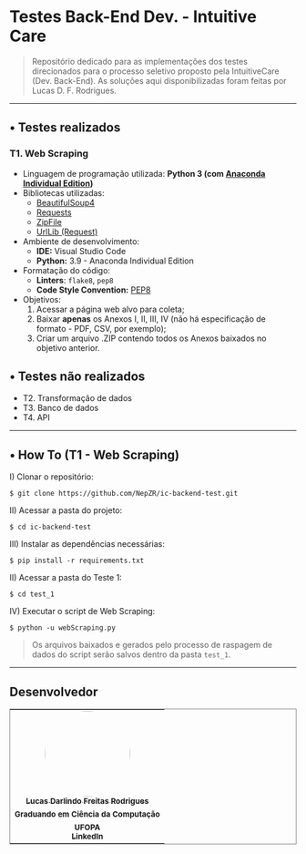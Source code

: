 # Testes Back-End Dev. - Intuitive Care
> Repositório dedicado para as implementações dos testes direcionados para o processo seletivo proposto pela IntuitiveCare (Dev. Back-End). As soluções aqui disponibilizadas foram feitas por Lucas D. F. Rodrigues.
---
## • Testes realizados
### T1. Web Scraping
- Linguagem de programação utilizada: **Python 3 (com <a href="https://www.anaconda.com/products/distribution">Anaconda Individual Edition</a>)** 
- Bibliotecas utilizadas:
  - <a href="https://www.crummy.com/software/BeautifulSoup/">BeautifulSoup4</a>
  - <a href="https://requests.readthedocs.io/en/latest/">Requests</a>
  - <a href="https://docs.python.org/3/library/zipfile.html">ZipFile</a>
  - <a href="https://docs.python.org/3/library/urllib.request.html">UrlLib (Request)</a>
- Ambiente de desenvolvimento:
  - **IDE:** Visual Studio Code
  - **Python:** 3.9 - Anaconda Individual Edition
- Formatação do código:
  - **Linters**: ```flake8```, ```pep8```
  - **Code Style Convention:** <a href="https://peps.python.org/pep-0008/">PEP8</a>
- Objetivos:
  1. Acessar a página web alvo para coleta;
  2. Baixar **apenas** os Anexos I, II, III, IV (não há especificação de formato - PDF, CSV, por exemplo);
  3. Criar um arquivo .ZIP contendo todos os Anexos baixados no objetivo anterior.
## • Testes não realizados
  - T2. Transformação de dados
  - T3. Banco de dados
  - T4. API

---

## • How To (T1 - Web Scraping)


I) Clonar o repositório:
   ```
   $ git clone https://github.com/NepZR/ic-backend-test.git 
   ```

II) Acessar a pasta do projeto:
   ```
   $ cd ic-backend-test 
   ```

III) Instalar as dependências necessárias:
   ```
   $ pip install -r requirements.txt
   ```

II) Acessar a pasta do Teste 1:
   ```
   $ cd test_1
   ```

IV) Executar o script de Web Scraping:
   ```
   $ python -u webScraping.py
   ```

> Os arquivos baixados e gerados pelo processo de raspagem de dados do script serão salvos dentro da pasta ```test_1```.

---

## Desenvolvedor
<table style="border: 1px solid gray;">
  <tr>
    <td align="center"><a href="https://github.com/NepZR"><img style="width: 150px; height: 150; border-radius: 100%;" src="https://avatars.githubusercontent.com/u/37887926" width="100px;" alt=""/><br /><sub><b>Lucas Darlindo Freitas Rodrigues</b></sub></a><br /><sub><b>Graduando em Ciência da Computação</sub></a><br /><sub><b>UFOPA</sub></a><br /><a href="https://www.linkedin.com/in/lucasdfr"><sub><b>LinkedIn</b></sub></a></td>
  </tr>
<table>